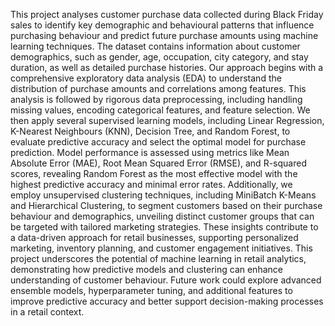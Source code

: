 This project analyses customer purchase data collected during Black Friday sales to identify
key demographic and behavioural patterns that influence purchasing behaviour and predict
future purchase amounts using machine learning techniques. The dataset contains
information about customer demographics, such as gender, age, occupation, city category,
and stay duration, as well as detailed purchase histories.
Our approach begins with a comprehensive exploratory data analysis (EDA) to understand
the distribution of purchase amounts and correlations among features. This analysis is
followed by rigorous data preprocessing, including handling missing values, encoding
categorical features, and feature selection. We then apply several supervised learning
models, including Linear Regression, K-Nearest Neighbours (KNN), Decision Tree, and
Random Forest, to evaluate predictive accuracy and select the optimal model for purchase
prediction. Model performance is assessed using metrics like Mean Absolute Error (MAE),
Root Mean Squared Error (RMSE), and R-squared scores, revealing Random Forest as the
most effective model with the highest predictive accuracy and minimal error rates.
Additionally, we employ unsupervised clustering techniques, including MiniBatch K-Means
and Hierarchical Clustering, to segment customers based on their purchase behaviour and
demographics, unveiling distinct customer groups that can be targeted with tailored
marketing strategies. These insights contribute to a data-driven approach for retail
businesses, supporting personalized marketing, inventory planning, and customer
engagement initiatives.
This project underscores the potential of machine learning in retail analytics, demonstrating
how predictive models and clustering can enhance understanding of customer behaviour.
Future work could explore advanced ensemble models, hyperparameter tuning, and
additional features to improve predictive accuracy and better support decision-making
processes in a retail context.
